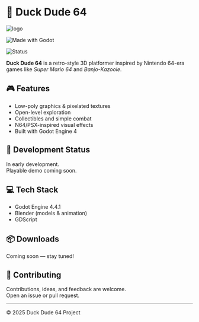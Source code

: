 # 🦆 Duck Dude 64
![logo](https://github.com/user-attachments/assets/5c6f34ac-dbbd-472a-86ec-2ce53c3e3ea0)

![Made with Godot](https://img.shields.io/badge/Made%20with-Godot-478CBF?logo=godot-engine&logoColor=white)

![Status](https://img.shields.io/badge/Status-In%20Development-yellow)

**Duck Dude 64** is a retro-style 3D platformer inspired by Nintendo 64-era games like *Super Mario 64* and *Banjo-Kazooie*.

## 🎮 Features

- Low-poly graphics & pixelated textures  
- Open-level exploration  
- Collectibles and simple combat  
- N64/PSX-inspired visual effects  
- Built with Godot Engine 4

## 🚧 Development Status

In early development.  
Playable demo coming soon.

## 💻 Tech Stack

- Godot Engine 4.4.1  
- Blender (models & animation)  
- GDScript

## 📦 Downloads

Coming soon — stay tuned!

## 🤝 Contributing

Contributions, ideas, and feedback are welcome.  
Open an issue or pull request.

---

© 2025 Duck Dude 64 Project

